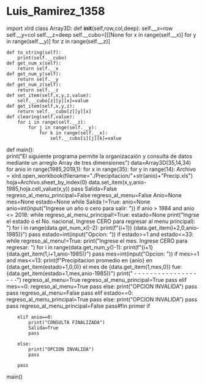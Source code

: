 # Luis_Ramirez_1358

import xlrd
class Array3D:
    def __init__(self,row,col,deep):
        self.__x=row
        self.__y=col
        self.__z=deep
        self.__cubo=[[[None for x in range(self.__x)] for y in range(self.__y)] for z in range(self.__z)]

    def to_string(self):
        print(self.__cubo)
    def get_num_x(self):
        return self.__x
    def get_num_y(self):
        return self.__y
    def get_num_z(self):
        return self.__z
    def set_item(self,x,y,z,value):
        self.__cubo[z][y][x]=value
    def get_item(self,x,y,z):
        return self.__cubo[z][y][x]
    def clearing(self,value):
        for i in range(self.__z):
            for j in range(self.__y):
                for k in range(self.__x):
                    self.__cubo[i][j][k]=value

def main():        
    print("El siguiente programa permite la organizacaión y consulta de datos mediante un arreglo Array de tres dimensiones")
    data=Array3D(35,14,34)
    for anio in range(1985,2019,1):
        for x in range(35):
            for y in range(14):
                Archivo = xlrd.open_workbook(filename="./Precipitacion/"+str(anio)+"Precip.xls")
                hoja=Archivo.sheet_by_index(0)
                data.set_item(x,y,anio-1985,hoja.cell_value(x,y))
        pass
    Salida=False
    regreso_al_menu_principal=False
    regreso_al_menu=False
    Anio=None
    mes=None
    estado=None
    while Salida !=True:
        anio=None
        anio=int(input("Ingrese un año o cero para salir: "))
        if anio > 1984 and anio <= 2018:
            while regreso_al_menu_principal!=True:
                estado=None
                print("Ingrse el estado o el No. nacional,          Ingrese CERO para regresar al menu principal): ")
                for i in range(data.get_num_x()-2):
                    print(f"{i+1}) {data.get_item(i+2,0,anio-1985)}")
                    pass
                estado=int(input("Opcion: "))
                if estado>=1 and estado<=33:
                    while regreso_al_menu!=True:
                        print("Ingrese el mes.          Ingrese CERO para regresar: ")
                        for i in range(data.get_num_y()-1):
                            print(f"{i+1} {data.get_item(1,i+1,anio-1985)}")
                            pass
                        mes=int(input("Opcion: "))
                        if mes>=1 and mes<=13:
                            print(f"Precipitacion promedio en {anio} en {data.get_item(estado+1,0,0)} el mes de {data.get_item(1,mes,0)} fue: {data.get_item(estado+1,mes,anio-1985)}")
                            print(" - - - - - - - - - - - - - - - - - - -")
                            regreso_al_menu=True
                            regreso_al_menu_principal=True
                            pass
                        elif mes==0:
                            regreso_al_menu=True
                            pass
                        else:
                            print("OPCION INVALIDA")
                            pass
                        pass
                    regreso_al_menu=False
                    pass
                elif estado==0:
                    regreso_al_menu_principal=True
                    pass
                else:
                    print("OPCION INVALIDA")
                    pass
                pass
            regreso_al_menu_principal=False
            pass#fin primer if
        
        elif anio==0:
            print("CONSULTA FINALIZADA")
            Salida=True
            pass
        
        else:
            print("OPCION INVALIDA")
            pass
        
        pass

main()

